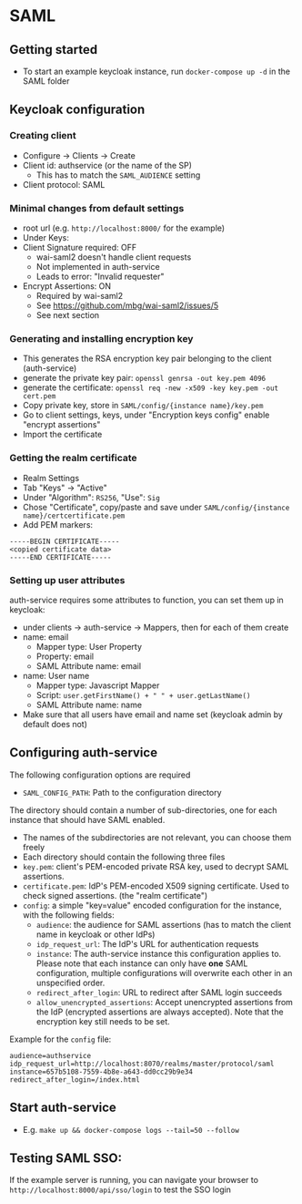 # SAML

## Getting started

* To start an example keycloak instance, run `docker-compose up -d` in the SAML folder

## Keycloak configuration
### Creating client
 * Configure -> Clients -> Create
 * Client id: authservice (or the name of the SP)
   * This has to match the `SAML_AUDIENCE` setting
 * Client protocol: SAML

### Minimal changes from default settings
 * root url (e.g. `http://localhost:8000/` for the example)
 * Under Keys:
 * Client Signature required: OFF
   * wai-saml2 doesn't handle client requests
   * Not implemented in auth-service
   * Leads to error: "Invalid requester"
 * Encrypt Assertions: ON
   * Required by wai-saml2
   * See https://github.com/mbg/wai-saml2/issues/5
   * See next section

### Generating and installing encryption key
  * This generates the RSA encryption key pair belonging to the client (auth-service)
  * generate the private key pair: `openssl genrsa -out key.pem 4096`
  * generate the certificate: `openssl req -new -x509 -key key.pem -out cert.pem`
  * Copy private key, store in `SAML/config/{instance name}/key.pem`
  * Go to client settings, keys, under "Encryption keys config" enable "encrypt assertions"
  * Import the certificate

### Getting the realm certificate
  * Realm Settings
  * Tab "Keys" -> "Active"
  * Under "Algorithm": `RS256`, "Use": `Sig`
  * Chose "Certificate", copy/paste and save under `SAML/config/{instance name}/certcertificate.pem`
  * Add PEM markers:
```
-----BEGIN CERTIFICATE-----
<copied certificate data>
-----END CERTIFICATE-----
```

### Setting up user attributes
auth-service requires some attributes to function, you can set them up in keycloak:
  * under clients -> auth-service -> Mappers, then for each of them create
  * name: email
    * Mapper type: User Property
    * Property: email
    * SAML Attribute name: email
  * name: User name
    * Mapper type: Javascript Mapper
    * Script: `user.getFirstName() + " " + user.getLastName()`
    * SAML Attribute name: name
  * Make sure that all users have email and name set (keycloak admin by default does not)

## Configuring auth-service
The following configuration options are required
  * `SAML_CONFIG_PATH`: Path to the configuration directory

The directory should contain a number of sub-directories, one for each instance
that should have SAML enabled.
  * The names of the subdirectories are not relevant, you can choose them freely
  * Each directory should contain the following three files
  * `key.pem`: client's PEM-encoded private RSA key, used to decrypt SAML
    assertions.
  * `certificate.pem`: IdP's PEM-encoded X509 signing certificate. Used to check
    signed assertions. (the "realm certificate")
  * `config`: a simple "key=value" encoded configuration for the instance, with
    the following fields:
    * `audience`: the audience for SAML assertions (has to match the client name
      in keycloak or other IdPs)
    * `idp_request_url`: The IdP's URL for authentication requests
    * `instance`: The auth-service instance this configuration applies
      to. Please note that each instance can only have **one** SAML
      configuration, multiple configurations will overwrite each other in an
      unspecified order.
    * `redirect_after_login`: URL to redirect after SAML login succeeds
    * `allow_unencrypted_assertions`: Accept unencrypted assertions from the IdP
      (encrypted assertions are always accepted). Note that the encryption key
      still needs to be set.

Example for the `config` file:
```
audience=authservice
idp_request_url=http://localhost:8070/realms/master/protocol/saml
instance=657b5108-7559-4b8e-a643-dd0cc29b9e34
redirect_after_login=/index.html
```

## Start auth-service
  * E.g. `make up && docker-compose logs --tail=50 --follow`

## Testing SAML SSO:

If the example server is running, you can navigate your browser to
`http://localhost:8000/api/sso/login` to test the SSO login
